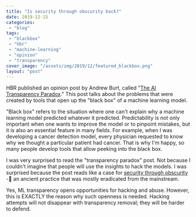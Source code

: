 ```yaml
---
title: "Is security through obscurity back?"
date: 2019-12-15
categories: 
 - "blog"
tags: 
 - "blackbox"
 - "hbr"
 - "machine-learning"
 - "opinion"
 - "transparency"
cover_image: "/assets/img/2019/12/featured_blackbox.png"
layout: "post"
---
```


HBR published an opinion post by Andrew Burt, called "[The AI Transparency Paradox](https://hbr.org/2019/12/the-ai-transparency-paradox)." This post talks about the problems that were created by tools that open up the "black box" of a machine learning model.

"Black box" refers to the situation where one can't explain why a machine learning model predicted whatever it predicted. Predictability is not only important when one wants to improve the model or to pinpoint mistakes, but it is also an essential feature in many fields. For example, when I was developing a cancer detection model, every physician requested to know why we thought a particular patient had cancer. That is why I'm happy, so many people develop tools that allow peeking into the black box.

I was very surprised to read the "transparency paradox" post. Not because I couldn't imagine that people will use the insights to hack the models. I was surprised because the post reads like a case for [security through obscurity](https://en.wikipedia.org/wiki/Security_through_obscurity) - an ancient practice that was mostly eradicated from the mainstream. 

Yes, ML transparency opens opportunities for hacking and abuse. However, this is EXACTLY the reason why such openness is needed. Hacking attempts will not disappear with transparency removal; they will be harder to defend. 
